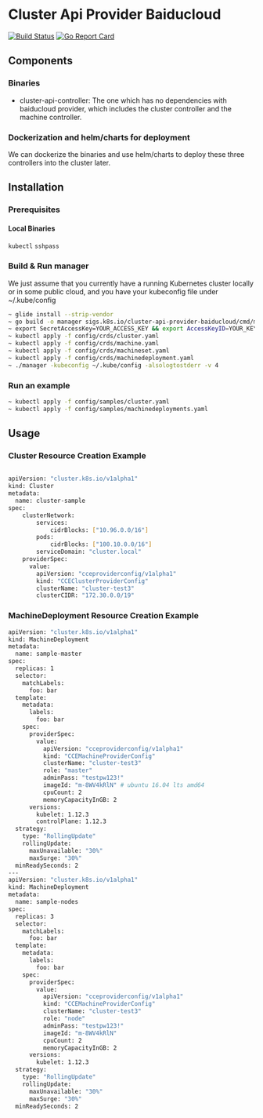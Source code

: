 # Cluster Api Provider Baiducloud

[![Build Status](https://travis-ci.org/baidu/cluster-api-provider-baiducloud.svg?branch=master)](https://travis-ci.org/baidu/cluster-api-provider-baiducloud)
[![Go Report Card](https://goreportcard.com/badge/github.com/baidu/cluster-api-provider-baiducloud)](https://goreportcard.com/report/github.com/baidu/cluster-api-provider-baiducloud)

## Components

### Binaries

* cluster-api-controller: The one which has no dependencies with baiducloud provider, which includes the cluster controller and the machine controller.

### Dockerization and helm/charts for deployment

We can dockerize the binaries and use helm/charts to deploy these three controllers into the cluster later.


## Installation

### Prerequisites

#### Local Binaries
`kubectl`
`sshpass`


### Build & Run manager

We just assume that you currently have a running Kubernetes cluster locally or in some public cloud, and you have your kubeconfig file under ~/.kube/config

```bash
~ glide install --strip-vendor
~ go build -o manager sigs.k8s.io/cluster-api-provider-baiducloud/cmd/manager
~ export SecretAccessKey=YOUR_ACCESS_KEY && export AccessKeyID=YOUR_KEY_ID
~ kubectl apply -f config/crds/cluster.yaml
~ kubectl apply -f config/crds/machine.yaml
~ kubectl apply -f config/crds/machineset.yaml
~ kubectl apply -f config/crds/machinedeployment.yaml
~ ./manager -kubeconfig ~/.kube/config -alsologtostderr -v 4
```

### Run an example

```bash
~ kubectl apply -f config/samples/cluster.yaml
~ kubectl apply -f config/samples/machinedeployments.yaml
```

## Usage

### Cluster Resource Creation Example

```bash

apiVersion: "cluster.k8s.io/v1alpha1"
kind: Cluster
metadata:
  name: cluster-sample
spec:
    clusterNetwork:
        services:
            cidrBlocks: ["10.96.0.0/16"]
        pods:
            cidrBlocks: ["100.10.0.0/16"]
        serviceDomain: "cluster.local"
    providerSpec:
      value:
        apiVersion: "cceproviderconfig/v1alpha1"
        kind: "CCEClusterProviderConfig"
        clusterName: "cluster-test3"
        clusterCIDR: "172.30.0.0/19"
```

### MachineDeployment Resource Creation Example

```bash
apiVersion: "cluster.k8s.io/v1alpha1"
kind: MachineDeployment
metadata:
  name: sample-master
spec:
  replicas: 1
  selector:
    matchLabels:
      foo: bar
  template:
    metadata:
      labels:
        foo: bar
    spec:
      providerSpec:
        value:
          apiVersion: "cceproviderconfig/v1alpha1"
          kind: "CCEMachineProviderConfig"
          clusterName: "cluster-test3"
          role: "master"
          adminPass: "testpw123!"
          imageId: "m-8WV4kRlN" # ubuntu 16.04 lts amd64
          cpuCount: 2
          memoryCapacityInGB: 2
      versions:
        kubelet: 1.12.3
        controlPlane: 1.12.3
  strategy:
    type: "RollingUpdate"
    rollingUpdate:
      maxUnavailable: "30%"
      maxSurge: "30%"
  minReadySeconds: 2
---
apiVersion: "cluster.k8s.io/v1alpha1"
kind: MachineDeployment
metadata:
  name: sample-nodes
spec:
  replicas: 3
  selector:
    matchLabels:
      foo: bar
  template:
    metadata:
      labels:
        foo: bar
    spec:
      providerSpec:
        value:
          apiVersion: "cceproviderconfig/v1alpha1"
          kind: "CCEMachineProviderConfig"
          clusterName: "cluster-test3"
          role: "node"
          adminPass: "testpw123!"
          imageId: "m-8WV4kRlN"
          cpuCount: 2
          memoryCapacityInGB: 2
      versions:
        kubelet: 1.12.3
  strategy:
    type: "RollingUpdate"
    rollingUpdate:
      maxUnavailable: "30%"
      maxSurge: "30%"
  minReadySeconds: 2

```
